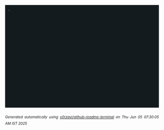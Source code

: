 <div align="justify">
<picture>
    <source media="(prefers-color-scheme: dark)" srcset="./output.gif">
    <source media="(prefers-color-scheme: light)" srcset="./output.gif">
    <img alt="GIFOS" src="output.gif">
</picture>

<sub><i>Generated automatically using [x0rzavi/github-readme-terminal](https://github.com/x0rzavi/github-readme-terminal) on Thu Jun 05 07:30:05 AM IST 2025</i></sub>

<!-- <details>
<summary>More details</summary>

</details> -->
</div>

<!-- Image deletion URL: NONE -->